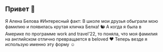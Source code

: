 ##  Привет 👋
Я Алена Белова
#Интересный факт: В школе мои друзья обыграли мою фамилию и появилась крутая кличка Белка! 🐿️ 
А когда я была в Америке по программе  work and travel'22, то поняла, что моя фамилия на английском отлично превращается в beloved   ❤️
Теперь везде я использую именно эту форму ☺️
